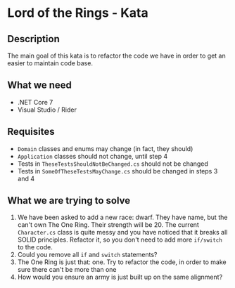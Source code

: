 # Lord of the Rings - Kata

## Description

The main goal of this kata is to refactor the code we have in order to get an easier to maintain code base.

## What we need

- .NET Core 7
- Visual Studio / Rider

## Requisites

- `Domain` classes and enums may change (in fact, they should)
- `Application` classes should not change, until step 4
- Tests in `TheseTestsShouldNotBeChanged.cs` should not be changed
- Tests in `SomeOfTheseTestsMayChange.cs` should be changed in steps 3 and 4

## What we are trying to solve

1. We have been asked to add a new race: dwarf. They have name, but the can't own The One Ring. Their strength will be 20. The current `Character.cs` class is quite messy and you have noticed that it breaks all SOLID principles. Refactor it, so you don't need to add more `if/switch` to the code.
2. Could you remove all `if` and `switch` statements?
3. The One Ring is just that: one. Try to refactor the code, in order to make sure there can't be more than one
4. How would you ensure an army is just built up on the same alignment?
